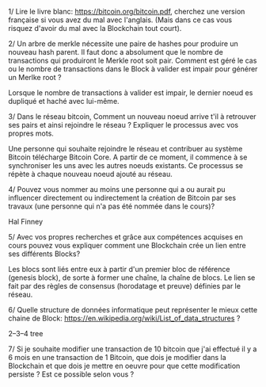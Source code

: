 1/ Lire le livre blanc: https://bitcoin.org/bitcoin.pdf, cherchez une version française si vous avez du mal avec l'anglais. (Mais dans ce cas vous risquez d'avoir du mal avec la Blockchain tout court).

2/ Un arbre de merkle nécessite une paire de hashes pour produire un nouveau hash parent. Il faut donc a absolument que le nombre de transactions qui produiront le Merkle root soit pair.
Comment est géré le cas ou le nombre de transactions dans le Block à valider est impair pour générer un Merlke root ?

Lorsque le nombre de transactions à valider est impair, le dernier noeud es dupliqué et haché avec lui-même.

3/ Dans le réseau bitcoin, Comment un nouveau noeud arrive t'il à retrouver ses pairs et ainsi rejoindre le réseau ? Expliquer le processus avec vos propres mots.

Une personne qui souhaite rejoindre le réseau et contribuer au système Bitcoin télécharge Bitcoin Core. A partir de ce moment, il commence à se synchroniser les uns avec les autres noeuds existants.
Ce processus se répète à chaque nouveau noeud ajouté au réseau.

4/ Pouvez vous nommer au moins une personne qui a ou aurait pu influencer directement ou indirectement la création de Bitcoin par ses travaux (une personne qui n'a pas été nommée dans le cours)?

Hal Finney

5/ Avec vos propres recherches et grâce aux compétences acquises en cours pouvez vous expliquer comment une Blockchain crée un lien entre ses différents Blocks?

Les blocs sont liés entre eux à partir d'un premier bloc de référence (genesis block), de sorte à former une chaîne, la chaîne de blocs.
Le lien se fait par des règles de consensus (horodatage et preuve) définies par le réseau. 

6/ Quelle structure de données informatique peut représenter le mieux cette chaine de Block: https://en.wikipedia.org/wiki/List_of_data_structures ?

2–3–4 tree

7/ Si je souhaite modifier une transaction de 10 bitcoin que j'ai effectué il y a 6 mois en une transaction de 1 Bitcoin, que dois je modifier dans la Blockchain et que dois je mettre en oeuvre pour que cette modification persiste ?
Est ce possible selon vous ?



